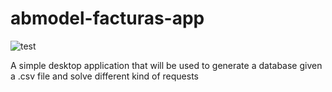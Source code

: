 # abmodel-facturas-app

![test](https://github.com/AFungo/abmodel-facturas-app/actions/workflows/test.yml/badge.svg)

A simple desktop application that will be used to generate a database given a .csv file and solve different kind of requests

